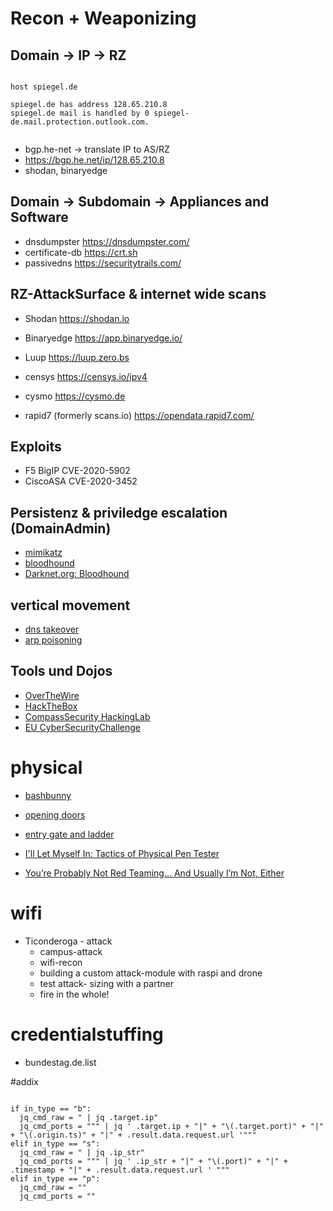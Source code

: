 


# Recon + Weaponizing


## Domain -> IP -> RZ


~~~

host spiegel.de

spiegel.de has address 128.65.210.8
spiegel.de mail is handled by 0 spiegel-de.mail.protection.outlook.com.


~~~

- bgp.he-net -> translate IP to AS/RZ
- https://bgp.he.net/ip/128.65.210.8
- shodan, binaryedge



## Domain -> Subdomain -> Appliances and Software

- dnsdumpster https://dnsdumpster.com/
- certificate-db https://crt.sh
- passivedns https://securitytrails.com/


## RZ-AttackSurface & internet wide scans

- Shodan https://shodan.io
- Binaryedge https://app.binaryedge.io/
- Luup https://luup.zero.bs
- censys https://censys.io/ipv4
- cysmo https://cysmo.de

- rapid7 (formerly scans.io) https://opendata.rapid7.com/

## Exploits 

- F5 BigIP CVE-2020-5902
- CiscoASA CVE-2020-3452



## Persistenz & priviledge escalation (DomainAdmin)


- [mimikatz](https://blog.varonis.de/was-ist-mimikatz-eine-einfuhrung/)
- [bloodhound](https://www.pentestpartners.com/security-blog/bloodhound-walkthrough-a-tool-for-many-tradecrafts/)
- [Darknet.org: Bloodhound](https://www.darknet.org.uk/2019/06/bloodhound-hacking-active-directory-trust-relationships/)

## vertical movement

- [dns takeover](https://blog.fox-it.com/2018/01/11/mitm6-compromising-ipv4-networks-via-ipv6/)
- [arp poisoning](https://en.wikipedia.org/wiki/ARP_spoofing)

## Tools und Dojos

- [OverTheWire](https://overthewire.org/wargames/)
- [HackTheBox](https://www.hackthebox.eu/)
- [CompassSecurity HackingLab](https://compass-security.com/de/produkte/hacking-lab)
- [EU CyberSecurityChallenge](https://compass-security.com/de/news/detail/cyber-security-challenge-germany)

# physical

- [bashbunny](https://shop.hak5.org/products/bash-bunny)

- [opening doors](https://www.youtube.com/watch?v=SDl4AO4ancI)
- [entry gate and ladder ](https://www.youtube.com/watch?v=LQCEshM03IY)
- [I'll Let Myself In: Tactics of Physical Pen Tester](https://www.youtube.com/watch?v=rnmcRTnTNC8)
- [You’re Probably Not Red Teaming... And Usually I’m Not, Either](https://www.youtube.com/watch?v=mj2iSdBw4-0)



# wifi

- Ticonderoga - attack
  - campus-attack
  - wifi-recon
  - building a custom attack-module with raspi and drone
  - test attack- sizing with a partner
  - fire in the whole!  


# credentialstuffing


- bundestag.de.list



#addix

~~~

if in_type == "b":
  jq_cmd_raw = " | jq .target.ip"
  jq_cmd_ports = """ | jq ' .target.ip + "|" + "\(.target.port)" + "|" + "\(.origin.ts)" + "|" + .result.data.request.url '"""
elif in_type == "s":
  jq_cmd_raw = " | jq .ip_str"
  jq_cmd_ports = """ | jq ' .ip_str + "|" + "\(.port)" + "|" + .timestamp + "|" + .result.data.request.url ' """
elif in_type == "p":
  jq_cmd_raw = ""
  jq_cmd_ports = ""


~~~




